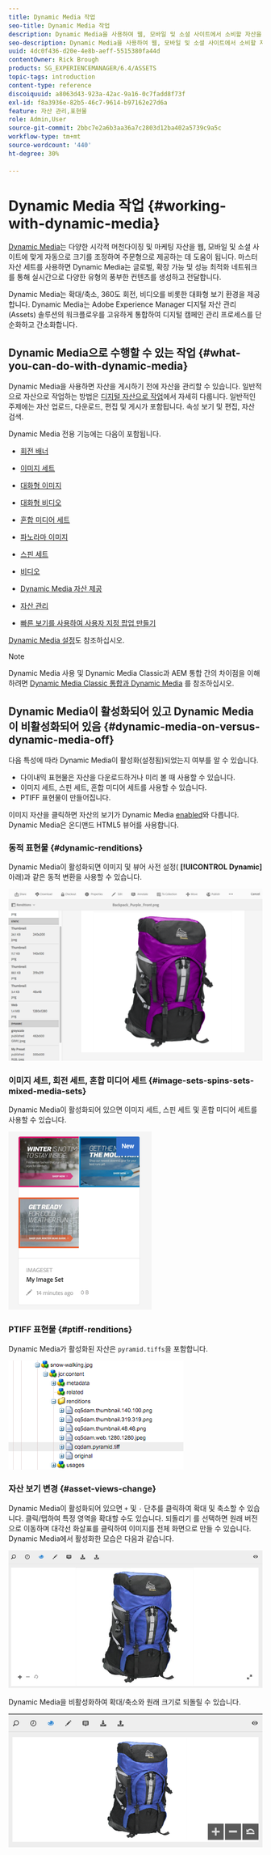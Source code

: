 ```yaml
---
title: Dynamic Media 작업
seo-title: Dynamic Media 작업
description: Dynamic Media을 사용하여 웹, 모바일 및 소셜 사이트에서 소비할 자산을 제공하는 방법을 알아봅니다.
seo-description: Dynamic Media을 사용하여 웹, 모바일 및 소셜 사이트에서 소비할 자산을 제공하는 방법을 알아봅니다.
uuid: 4dc0f436-d20e-4e8b-aeff-5515380fa44d
contentOwner: Rick Brough
products: SG_EXPERIENCEMANAGER/6.4/ASSETS
topic-tags: introduction
content-type: reference
discoiquuid: a8063d43-923a-42ac-9a16-0c7fadd8f73f
exl-id: f8a3936e-82b5-46c7-9614-b97162e27d6a
feature: 자산 관리,표현물
role: Admin,User
source-git-commit: 2bbc7e2a6b3aa36a7c2803d12ba402a5739c9a5c
workflow-type: tm+mt
source-wordcount: '440'
ht-degree: 30%

---
```


# Dynamic Media 작업 {#working-with-dynamic-media}

[Dynamic Media](https://www.adobe.com/solutions/web-experience-management/dynamic-media.html)는 다양한 시각적 머천다이징 및 마케팅 자산을 웹, 모바일 및 소셜 사이트에 맞게 자동으로 크기를 조정하여 주문형으로 제공하는 데 도움이 됩니다. 마스터 자산 세트를 사용하면 Dynamic Media는 글로벌, 확장 가능 및 성능 최적화 네트워크를 통해 실시간으로 다양한 유형의 풍부한 컨텐츠를 생성하고 전달합니다.

Dynamic Media는 확대/축소, 360도 회전, 비디오를 비롯한 대화형 보기 환경을 제공합니다. Dynamic Media는 Adobe Experience Manager 디지털 자산 관리(Assets) 솔루션의 워크플로우를 고유하게 통합하여 디지털 캠페인 관리 프로세스를 단순화하고 간소화합니다.

<!-- DEAD ARTICLE >[!NOTE]
>
>A Community article is available on [Working with Adobe Experience Manager and Dynamic Media](https://helpx.adobe.com/experience-manager/using/aem_dynamic_media.html). -->

## Dynamic Media으로 수행할 수 있는 작업 {#what-you-can-do-with-dynamic-media}

Dynamic Media을 사용하면 자산을 게시하기 전에 자산을 관리할 수 있습니다. 일반적으로 자산으로 작업하는 방법은 [디지털 자산으로 작업](managing-assets-touch-ui.md)에서 자세히 다룹니다. 일반적인 주제에는 자산 업로드, 다운로드, 편집 및 게시가 포함됩니다. 속성 보기 및 편집, 자산 검색.

Dynamic Media 전용 기능에는 다음이 포함됩니다.

* [회전 배너](carousel-banners.md)
* [이미지 세트](image-sets.md)
* [대화형 이미지](interactive-images.md)
* [대화형 비디오](interactive-videos.md)
* [혼합 미디어 세트](mixed-media-sets.md)
* [파노라마 이미지](panoramic-images.md)

* [스핀 세트](spin-sets.md)
* [비디오](video.md)
* [Dynamic Media 자산 제공](delivering-dynamic-media-assets.md)
* [자산 관리](managing-assets.md)
* [빠른 보기를 사용하여 사용자 지정 팝업 만들기](custom-pop-ups.md)

[Dynamic Media 설정](administering-dynamic-media.md)도 참조하십시오.

>[!NOTE]
>
>Dynamic Media 사용 및 Dynamic Media Classic과 AEM 통합 간의 차이점을 이해하려면 [Dynamic Media Classic 통합과 Dynamic Media](/help/sites-administering/scene7.md#aem-scene-integration-versus-dynamic-media) 를 참조하십시오.

## Dynamic Media이 활성화되어 있고 Dynamic Media이 비활성화되어 있음 {#dynamic-media-on-versus-dynamic-media-off}

다음 특성에 따라 Dynamic Media이 활성화(설정됨)되었는지 여부를 알 수 있습니다.

* 다이내믹 표현물은 자산을 다운로드하거나 미리 볼 때 사용할 수 있습니다.
* 이미지 세트, 스핀 세트, 혼합 미디어 세트를 사용할 수 있습니다.
* PTIFF 표현물이 만들어집니다.

이미지 자산을 클릭하면 자산의 보기가 Dynamic Media [enabled](config-dynamic.md#enabling-dynamic-media)와 다릅니다. Dynamic Media은 온디맨드 HTML5 뷰어를 사용합니다.

### 동적 표현물 {#dynamic-renditions}

Dynamic Media이 활성화되면 이미지 및 뷰어 사전 설정( **[!UICONTROL Dynamic]** 아래)과 같은 동적 변환을 사용할 수 있습니다.

![chlimage_1-358](assets/chlimage_1-358.png)

### 이미지 세트, 회전 세트, 혼합 미디어 세트 {#image-sets-spins-sets-mixed-media-sets}

Dynamic Media이 활성화되어 있으면 이미지 세트, 스핀 세트 및 혼합 미디어 세트를 사용할 수 있습니다.

![chlimage_1-359](assets/chlimage_1-359.png)

### PTIFF 표현물 {#ptiff-renditions}

Dynamic Media가 활성화된 자산은 `pyramid.tiffs`을 포함합니다.

![chlimage_1-360](assets/chlimage_1-360.png)

### 자산 보기 변경 {#asset-views-change}

Dynamic Media이 활성화되어 있으면 `+` 및 `-` 단추를 클릭하여 확대 및 축소할 수 있습니다. 클릭/탭하여 특정 영역을 확대할 수도 있습니다. 되돌리기 를 선택하면 원래 버전으로 이동하며 대각선 화살표를 클릭하여 이미지를 전체 화면으로 만들 수 있습니다. Dynamic Media에서 활성화한 모습은 다음과 같습니다.

![chlimage_1-361](assets/chlimage_1-361.png)

Dynamic Media을 비활성화하여 확대/축소와 원래 크기로 되돌릴 수 있습니다.

![chlimage_1-362](assets/chlimage_1-362.png)
